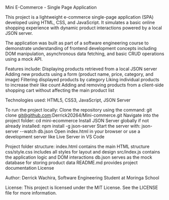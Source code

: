 Mini E-Commerce - Single Page Application

This project is a lightweight e-commerce single-page application (SPA) developed using HTML, CSS, and JavaScript. It simulates a basic online shopping experience with dynamic product interactions powered by a local JSON server.

The application was built as part of a software engineering course to demonstrate understanding of frontend development concepts including DOM manipulation, asynchronous data fetching, and basic CRUD operations using a mock API.

Features include:
 Displaying products retrieved from a local JSON server
 Adding new products using a form (product name, price, category, and image)
 Filtering displayed products by category
 Liking individual products to increase their like count
 Adding and removing products from a client-side shopping cart without affecting the main product list

Technologies used:
HTML5, CSS3, JavaScript, JSON Server

To run the project locally:
 Clone the repository using the command: git clone git@github.com:Derrick20264/Mini-commerce.git
 Navigate into the project folder: cd mini-ecommerce
 Install JSON Server globally if not already installed: npm install -g json-server
 Start the server with: json-server --watch db.json
 Open index.html in your browser or use a development server like Live Server in VS Code

Project folder structure:
 index.html contains the main HTML structure
 css/style.css includes all styles for layout and design
 src/index.js contains the application logic and DOM interactions
 db.json serves as the mock database for storing product data
 README.md provides project documentation
 License

Author: Derrick Wachira, Software Engineering Student at Moringa School

License: This project is licensed under the MIT License. See the LICENSE file for more information.
